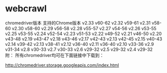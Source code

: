 # webcrawl
chromedriver版本	支持的Chrome版本
v2.33	v60-62
v2.32	v59-61
v2.31	v58-60
v2.30	v58-60
v2.29	v56-58
v2.28	v55-57
v2.27	v54-56
v2.26	v53-55
v2.25	v53-55
v2.24	v52-54
v2.23	v51-53
v2.22	v49-52
v2.21	v46-50
v2.20	v43-48
v2.19	v43-47
v2.18	v43-46
v2.17	v42-43
v2.13	v42-45
v2.15	v40-43
v2.14	v39-42
v2.13	v38-41
v2.12	v36-40
v2.11	v36-40
v2.10	v33-36
v2.9	v31-34
v2.8	v30-33
v2.7	v30-33
v2.6	v29-32
v2.5	v29-32
v2.4	v29-32
附： 
所有chromedriver均可在下面链接中下载到：

http://chromedriver.storage.googleapis.com/index.html
